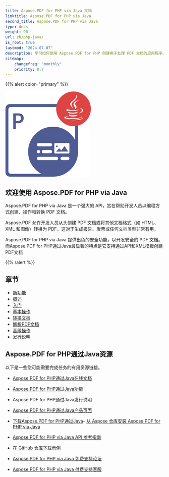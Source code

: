 ```yaml
---
title: Aspose.PDF for PHP via Java 文档
linktitle: Aspose.PDF for PHP via Java
second_title: Aspose.PDF for PHP via Java
type: docs
weight: 90
url: zh/php-java/
is_root: true
lastmod: "2024-07-07"
description: 学习如何使用 Aspose.PDF for PHP 创建用于处理 PDF 文档的应用程序。浏览教程、示例代码等。
sitemap:
    changefreq: "monthly"
    priority: 0.7
---
```


{{% alert color="primary" %}}

![Aspose.PDF for PHP via Java](aspose_pdf-for-php-java.png)

## 欢迎使用 Aspose.PDF for PHP via Java

Aspose.PDF for PHP via Java 是一个强大的 API，旨在帮助开发人员以编程方式创建、操作和转换 PDF 文档。

Aspose.PDF 允许开发人员从头创建 PDF 文档或将其他文档格式（如 HTML、XML 和图像）转换为 PDF。这对于生成报告、发票或任何文档类型非常有用。

Aspose.PDF for PHP via Java 提供出色的安全功能，以开发安全的 PDF 文档。
 而Aspose.PDF for PHP通过Java最显著的特点是它支持通过API和XML模板创建PDF文档

{{% /alert %}}

## 章节

- [新功能](/pdf/php-java/whatsnew/)
- [概述](/pdf/php-java/overview/)
- [入门](/pdf/php-java/get-started/)
- [基本操作](/pdf/php-java/basic-operations/)
- [转换文档](/pdf/php-java/converting/)
- [解析PDF文档](/pdf/php-java/parsing/)
- [高级操作](/pdf/php-java/advanced-operations/)
- [发行说明]()

## Aspose.PDF for PHP通过Java资源

以下是一些您可能需要完成任务的有用资源链接。

- [Aspose.PDF for PHP通过Java在线文档](/pdf/php-java/)
- [Aspose.PDF for PHP通过Java功能](/pdf/java/key-features/)
- Aspose.PDF for PHP通过Java发行说明
- [Aspose.PDF for PHP通过Java产品页面](https://products.aspose.com/pdf/php-java/)

- [下载Aspose.PDF for PHP通过Java](https://github.com/aspose-pdf/Aspose.PDF-for-PHP-via-Java)- [从 Aspose 仓库安装 Aspose.PDF for PHP via Java](/pdf/php-java/installation/)
- [Aspose.PDF for PHP via Java API 参考指南](https://reference.aspose.com/java/pdf)
- [在 GitHub 仓库下载示例](https://github.com/aspose-pdf/Aspose.PDF-for-PHP-via-Java)
- [Aspose.PDF for PHP via Java 免费支持论坛](https://forum.aspose.com/c/pdf)
- [Aspose.PDF for PHP via Java 付费支持客服](https://helpdesk.aspose.com/)